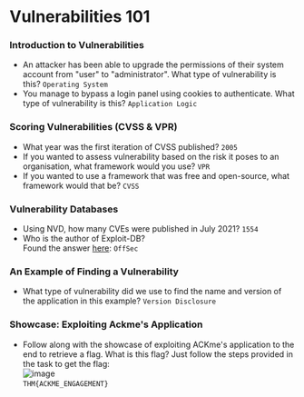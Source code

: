 # Vulnerabilities 101

### Introduction to Vulnerabilities
- An attacker has been able to upgrade the permissions of their system account from "user" to "administrator". What type of vulnerability is this? `Operating System`
- You manage to bypass a login panel using cookies to authenticate. What type of vulnerability is this? `Application Logic`

### Scoring Vulnerabilities (CVSS & VPR)
- What year was the first iteration of CVSS published? `2005` 
- If you wanted to assess vulnerability based on the risk it poses to an organisation, what framework would you use? `VPR`
- If you wanted to use a framework that was free and open-source, what framework would that be? `CVSS`

### Vulnerability Databases
- Using NVD, how many CVEs were published in July 2021? `1554`
- Who is the author of Exploit-DB?<br /> 
Found the answer [here](https://www.exploit-db.com/about-exploit-db): `OffSec`

### An Example of Finding a Vulnerability
- What type of vulnerability did we use to find the name and version of the application in this example? `Version Disclosure`

### Showcase: Exploiting Ackme's Application
- Follow along with the showcase of exploiting ACKme's application to the end to retrieve a flag. What is this flag?
Just follow the steps provided in the task to get the flag: <br />
![image](https://github.com/user-attachments/assets/71137943-bb22-4d28-96e7-e54eaea1d065)<br />
`THM{ACKME_ENGAGEMENT}`



